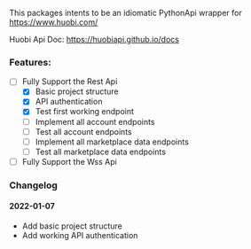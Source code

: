 This packages intents to be an idiomatic PythonApi wrapper for https://www.huobi.com/

Huobi Api Doc: https://huobiapi.github.io/docs

### Features:
  - [ ] Fully Support the Rest Api
    - [x] Basic project structure
    - [x] API authentication
    - [x] Test first working endpoint
    - [ ] Implement all account endpoints
    - [ ] Test all account endpoints
    - [ ] Implement all marketplace data endpoints
    - [ ] Test all marketplace data endpoints

  - [ ] Fully Support the Wss Api

### Changelog
#### 2022-01-07 
* Add basic project structure
* Add working API authentication
